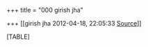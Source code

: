 +++
title = "000 girish jha"

+++
[[girish jha	2012-04-18, 22:05:33 [Source](https://groups.google.com/g/bvparishat/c/-ZVNPVdp5Ws)]]



[TABLE]

